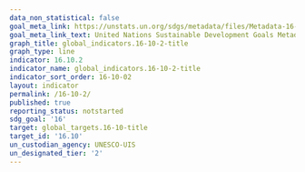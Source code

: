 ```yaml
---
data_non_statistical: false
goal_meta_link: https://unstats.un.org/sdgs/metadata/files/Metadata-16-10-02.pdf
goal_meta_link_text: United Nations Sustainable Development Goals Metadata (pdf 1361kB)
graph_title: global_indicators.16-10-2-title
graph_type: line
indicator: 16.10.2
indicator_name: global_indicators.16-10-2-title
indicator_sort_order: 16-10-02
layout: indicator
permalink: /16-10-2/
published: true
reporting_status: notstarted
sdg_goal: '16'
target: global_targets.16-10-title
target_id: '16.10'
un_custodian_agency: UNESCO-UIS
un_designated_tier: '2'
---
```

